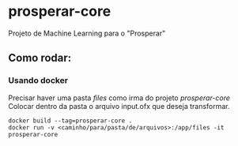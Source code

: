 # prosperar-core

Projeto de Machine Learning para o "Prosperar"

## Como rodar:

### Usando docker

Precisar haver uma pasta *files* como irma do projeto *prosperar-core*
Colocar dentro da pasta o arquivo input.ofx que deseja transformar.

```
docker build --tag=prosperar-core .
docker run -v <caminho/para/pasta/de/arquivos>:/app/files -it prosperar-core
```